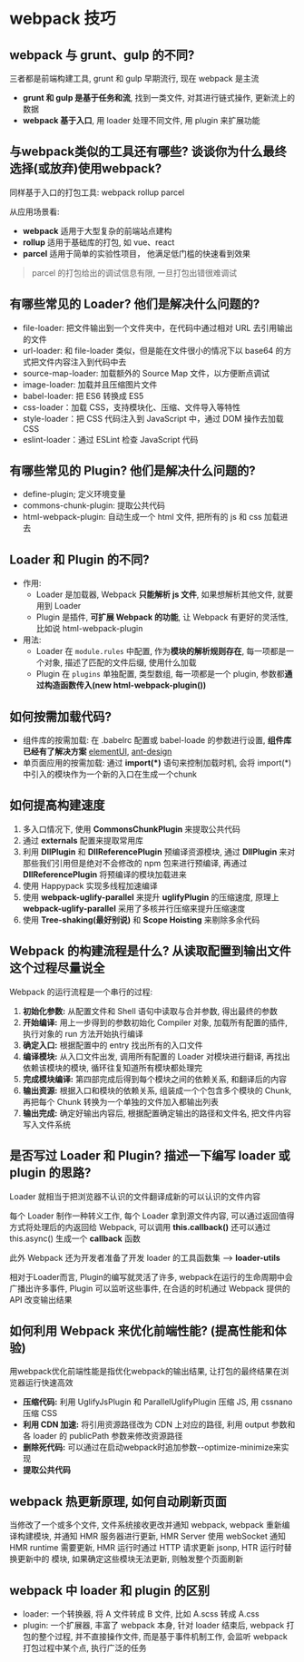 # webpack 技巧


## webpack 与 grunt、gulp 的不同?

三者都是前端构建工具, grunt 和 gulp 早期流行, 
现在 webpack 是主流

- **grunt 和 gulp 是基于任务和流**, 找到一类文件, 对其进行链式操作, 更新流上的数据
- **webpack 基于入口**, 用 loader 处理不同文件, 用 plugin 来扩展功能


## 与webpack类似的工具还有哪些? 谈谈你为什么最终选择(或放弃)使用webpack?

同样基于入口的打包工具: webpack rollup parcel

从应用场景看: 
- **webpack** 适用于大型复杂的前端站点建构
- **rollup** 适用于基础库的打包, 如 vue、react
- **parcel** 适用于简单的实验性项目， 他满足低门槛的快速看到效果

>parcel 的打包给出的调试信息有限, 一旦打包出错很难调试

## 有哪些常见的 Loader? 他们是解决什么问题的?

- file-loader: 把文件输出到一个文件夹中，在代码中通过相对 URL 去引用输出的文件
- url-loader: 和 file-loader 类似，但是能在文件很小的情况下以 base64 的方式把文件内容注入到代码中去
- source-map-loader: 加载额外的 Source Map 文件，以方便断点调试
- image-loader: 加载并且压缩图片文件
- babel-loader: 把 ES6 转换成 ES5
- css-loader：加载 CSS，支持模块化、压缩、文件导入等特性
- style-loader：把 CSS 代码注入到 JavaScript 中，通过 DOM 操作去加载 CSS
- eslint-loader：通过 ESLint 检查 JavaScript 代码

## 有哪些常见的 Plugin? 他们是解决什么问题的?

- define-plugin; 定义环境变量
- commons-chunk-plugin: 提取公共代码
- html-webpack-plugin: 自动生成一个 html 文件, 把所有的 js 和 css 加载进去

## Loader 和 Plugin 的不同?

- 作用:
    - Loader 是加载器, Webpack **只能解析 js 文件**, 如果想解析其他文件, 就要用到 Loader
    - Plugin 是插件, **可扩展 Webpack 的功能**, 让 Webpack 有更好的灵活性, 比如说 html-webpack-plugin
- 用法:
    - Loader 在 `module.rules` 中配置, 作为**模块的解析规则存在**, 每一项都是一个对象, 描述了匹配的文件后缀, 使用什么加载
    - Plugin 在 `plugins` 单独配置, 类型数组, 每一项都是一个 plugin, 参数都**通过构造函数传入(new html-webpack-plugin())** 


## 如何按需加载代码?

- 组件库的按需加载: 在 .babelrc 配置或 babel-loade 的参数进行设置, **组件库已经有了解决方案** [elementUI](https://link.zhihu.com/?target=https%3A//github.com/ElementUI/babel-plugin-component), [ant-design](https://link.zhihu.com/?target=https%3A//github.com/ant-design/babel-plugin-import)
- 单页面应用的按需加载: 通过 **import(\*)** 语句来控制加载时机, 会将 import(*)中引入的模块作为一个新的入口在生成一个chunk

## 如何提高构建速度

1. 多入口情况下, 使用 **CommonsChunkPlugin** 来提取公共代码
2. 通过 **externals** 配置来提取常用库
3. 利用 **DllPlugin** 和 **DllReferencePlugin** 预编译资源模块, 通过 **DllPlugin** 来对那些我们引用但是绝对不会修改的 npm 包来进行预编译, 再通过 **DllReferencePlugin** 将预编译的模块加载进来
4. 使用 Happypack 实现多线程加速编译
5. 使用 **webpack-uglify-parallel** 来提升 **uglifyPlugin** 的压缩速度, 原理上 **webpack-uglify-parallel** 采用了多核并行压缩来提升压缩速度
6. 使用 **Tree-shaking(最好别说)** 和 **Scope Hoisting** 来剔除多余代码


## Webpack 的构建流程是什么? 从读取配置到输出文件这个过程尽量说全

Webpack 的运行流程是一个串行的过程: 
1. **初始化参数:** 从配置文件和 Shell 语句中读取与合并参数, 得出最终的参数
2. **开始编译:** 用上一步得到的参数初始化 Compiler 对象, 加载所有配置的插件, 执行对象的 run 方法开始执行编译
3. **确定入口:** 根据配置中的 entry 找出所有的入口文件
4. **编译模块:** 从入口文件出发, 调用所有配置的 Loader 对模块进行翻译, 再找出依赖该模块的模块, 循环往复知道所有模块都处理完
5. **完成模块编译:** 第四部完成后得到每个模块之间的依赖关系, 和翻译后的内容
6. **输出资源:** 根据入口和模块的依赖关系, 组装成一个个包含多个模块的 Chunk, 再把每个 Chunk 转换为一个单独的文件加入都输出列表
7. **输出完成:** 确定好输出内容后, 根据配置确定输出的路径和文件名, 把文件内容写入文件系统

## 是否写过 Loader 和 Plugin? 描述一下编写 loader 或 plugin 的思路?

Loader 就相当于把浏览器不认识的文件翻译成新的可以认识的文件内容

每个 Loader 制作一种转义工作, 每个 Loader 拿到源文件内容, 可以通过返回值得方式将处理后的内返回给 Webpack, 可以调用 **this.callback()**
还可以通过 this.async() 生成一个 **callback** 函数

此外 Webpack 还为开发者准备了开发 loader 的工具函数集 --> **loader-utils**

相对于Loader而言, Plugin的编写就灵活了许多,  webpack在运行的生命周期中会广播出许多事件, Plugin 可以监听这些事件, 在合适的时机通过 Webpack 提供的 API 改变输出结果


## 如何利用 Webpack 来优化前端性能? (提高性能和体验)

用webpack优化前端性能是指优化webpack的输出结果, 让打包的最终结果在浏览器运行快速高效

- **压缩代码:** 利用 UglifyJsPlugin 和 ParallelUglifyPlugin 压缩 JS, 用 cssnano 压缩 CSS
- **利用 CDN 加速:** 将引用资源路径改为 CDN 上对应的路径, 利用 output 参数和各 loader 的 publicPath 参数来修改资源路径
- **删除死代码:** 可以通过在启动webpack时追加参数--optimize-minimize来实现
- **提取公共代码**


## webpack 热更新原理, 如何自动刷新页面

当修改了一个或多个文件, 文件系统接收更改并通知 webpack, webpack 重新编译构建模块, 并通知 HMR 服务器进行更新,
HMR Server 使用 webSocket 通知 HMR runtime 需要更新, HMR 运行时通过 HTTP 请求更新 jsonp, HTR 运行时替换更新中的
模块, 如果确定这些模块无法更新, 则触发整个页面刷新
 
## webpack 中 loader 和 plugin 的区别

- loader: 一个转换器, 将 A 文件转成 B 文件, 比如 A.scss 转成 A.css
- plugin: 一个扩展器, 丰富了 webpack 本身, 针对 loader 结束后, webpack 打包的整个过程, 并不直接操作文件, 
而是基于事件机制工作, 会监听 webpack 打包过程中某个点, 执行广泛的任务


